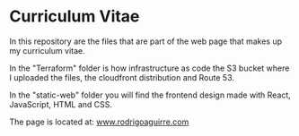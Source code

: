 # Curriculum Vitae

In this repository are the files that are part of the web page that makes up my curriculum vitae.

In the "Terraform" folder is how infrastructure as code the S3 bucket where I uploaded the files, the cloudfront distribution and Route 53.

In the "static-web" folder you will find the frontend design made with React, JavaScript, HTML and CSS.

The page is located at: www.rodrigoaguirre.com
